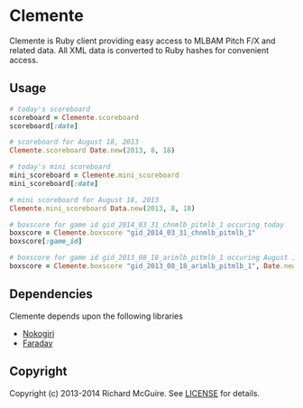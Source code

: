 # Clemente

Clemente is Ruby client providing easy access to MLBAM Pitch F/X and related data. All XML data is converted to Ruby hashes for convenient access.

## Usage

```ruby
# today's scoreboard
scoreboard = Clemente.scoreboard
scoreboard[:date]

# scoreboard for August 18, 2013
Clemente.scoreboard Date.new(2013, 8, 18)

# today's mini scoreboard
mini_scoreboard = Clemente.mini_scoreboard
mini_scoreboard[:date]

# mini scoreboard for August 18, 2013
Clemente.mini_scoreboard Data.new(2013, 8, 18)

# boxscore for game id gid_2014_03_31_chnmlb_pitmlb_1 occuring today
boxscore = Clemente.boxscore "gid_2014_03_31_chnmlb_pitmlb_1"
boxscore[:game_id]

# boxscore for game id gid_2013_08_18_arimlb_pitmlb_1 occuring August 18, 2013
boxscore = Clemente.boxscore "gid_2013_08_18_arimlb_pitmlb_1", Date.new(2013, 8, 18)
```

## Dependencies

Clemente depends upon the following libraries

- [Nokogiri](http://nokogiri.org)
- [Faraday](https://github.com/lostisland/faraday)


## Copyright

Copyright (c) 2013-2014 Richard McGuire. See [LICENSE](https://github.com/vfog/clemente/blob/master/LICENSE.md) for details.
